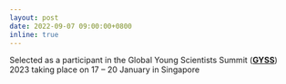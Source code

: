 ```yaml
---
layout: post
date: 2022-09-07 09:00:00+0800
inline: true
---
```


Selected as a participant in the Global Young Scientists Summit ([**GYSS**](https://www.nrf.gov.sg/gyss/home)) 2023 taking place on 17 – 20 January in Singapore

